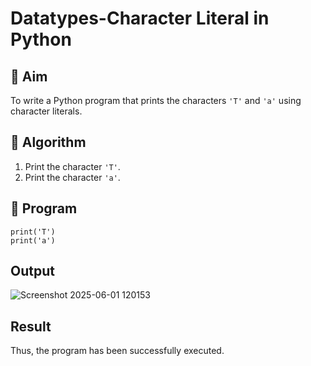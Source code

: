 # Datatypes-Character Literal in Python

## 🎯 Aim
To write a Python program that prints the characters `'T'` and `'a'` using character literals.

## 🧠 Algorithm
1. Print the character `'T'`.
2. Print the character `'a'`.

## 🧾 Program

```
print('T') 
print('a')
```

## Output

![Screenshot 2025-06-01 120153](https://github.com/user-attachments/assets/05c5230c-c017-4b2c-ac3c-3e2ec97d9bd5)

## Result

Thus, the program has been successfully executed.
